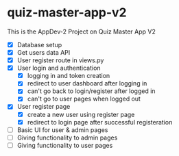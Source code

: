 # quiz-master-app-v2

This is the AppDev-2 Project on Quiz Master App V2

- [X] Database setup
- [X] Get users data API
- [X] User register route in views.py
- [X] User login and authentication
  - [X] logging in and token creation
  - [X] redirect to user dashboard after logging in
  - [X] can't go back to login/register after logged in
  - [X] can't go to user pages when logged out
- [X] User register page
  - [X] create a new user using register page
  - [X] redirect to login page after successful registeration
- [ ] Basic UI for user & admin pages
- [ ] Giving functionality to admin pages
- [ ] Giving functionality to user pages
